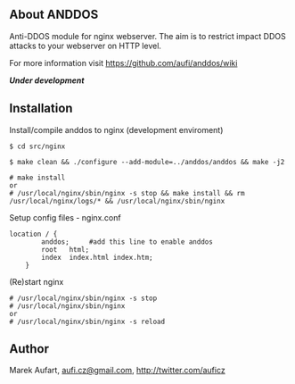 About ANDDOS
------------
Anti-DDOS module for nginx webserver. The aim is to restrict impact DDOS attacks to your webserver on HTTP level.

For more information visit https://github.com/aufi/anddos/wiki

***Under development***

Installation
------------

Install/compile anddos to nginx (development enviroment)

    $ cd src/nginx

    $ make clean && ./configure --add-module=../anddos/anddos && make -j2

    # make install
    or
    # /usr/local/nginx/sbin/nginx -s stop && make install && rm /usr/local/nginx/logs/* && /usr/local/nginx/sbin/nginx


Setup config files - nginx.conf

    location / {
    	    anddos;     #add this line to enable anddos
            root   html;
            index  index.html index.htm;
        }

(Re)start nginx

    # /usr/local/nginx/sbin/nginx -s stop
    # /usr/local/nginx/sbin/nginx
    or
    # /usr/local/nginx/sbin/nginx -s reload

Author
------
Marek Aufart, aufi.cz@gmail.com, http://twitter.com/auficz
